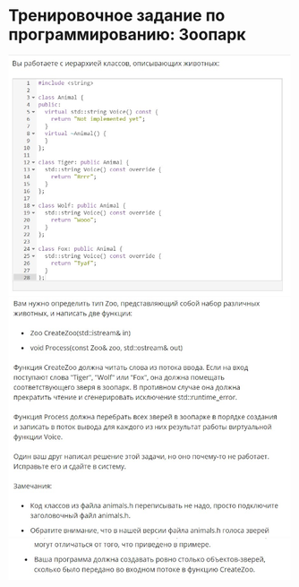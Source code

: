 # Тренировочное задание по программированию: Зоопарк
![image](./../../assets/169.jpg)
![image](./../../assets/170.jpg)
![image](./../../assets/171.jpg)
